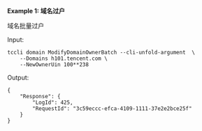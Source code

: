 **Example 1: 域名过户**

域名批量过户

Input: 

```
tccli domain ModifyDomainOwnerBatch --cli-unfold-argument  \
    --Domains h101.tencent.com \
    --NewOwnerUin 100**238
```

Output: 
```
{
    "Response": {
        "LogId": 425,
        "RequestId": "3c59eccc-efca-4109-1111-37e2e2bce25f"
    }
}
```

